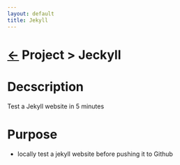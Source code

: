 ```yaml
---
layout: default
title: Jekyll
---
```



[//]: #(Reference)
[homepage]:   /index

# [&larr;][homepage] Project > Jeckyll

# Decscription
Test a Jekyll website in 5 minutes

# Purpose
- locally test a jekyll website before pushing it to Github 

